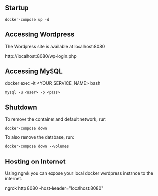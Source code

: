 
## Startup

`docker-compose up -d `

## Accessing Wordpress

The Wordpress site is available at localhost:8080.

http://localhost:8080/wp-login.php

## Accessing MySQL

docker exec -it <YOUR_SERVICE_NAME> bash

`mysql -u <user> -p <pass>`


## Shutdown

To remove the container and default network, run:

`docker-compose down`

To also remove the database, run:

`docker-compose down --volumes`

## Hosting on Internet
Using ngrok you can expose your local docker wordpress instance to the internet.

ngrok http 8080 -host-header="localhost:8080"
